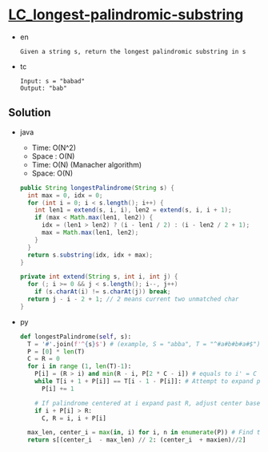 # [LC_longest-palindromic-substring](https://leetcode.com/problems/longest-palindromic-substring)

* en

  ```en
  Given a string s, return the longest palindromic substring in s
  ```

* tc

  ```tc
  Input: s = "babad"
  Output: "bab"

  ```

## Solution

* java
  * Time: O(N^2)
  * Space : O(N)
  * Time: O(N) (Manacher algorithm)
  * Space: O(N)

  ```java
  public String longestPalindrome(String s) {
    int max = 0, idx = 0;
    for (int i = 0; i < s.length(); i++) {
      int len1 = extend(s, i, i), len2 = extend(s, i, i + 1);
      if (max < Math.max(len1, len2)) {
        idx = (len1 > len2) ? (i - len1 / 2) : (i - len2 / 2 + 1);
        max = Math.max(len1, len2);
      }
    }
    return s.substring(idx, idx + max);
  }

  private int extend(String s, int i, int j) {
    for (; i >= 0 && j < s.length(); i--, j++)
      if (s.charAt(i) != s.charAt(j)) break;
    return j - i - 2 + 1; // 2 means current two unmatched char
  }
  ```

* py

  ```py
  def longestPalindrome(self, s):
    T = '#'.join(f'^{s}$') # (example, S = "abba", T = "^#a#b#b#a#$")
    P = [0] * len(T)
    C = R = 0
    for i in range (1, len(T)-1):
      P[i] = (R > i) and min(R - i, P[2 * C - i]) # equals to i' = C - (i-C)
      while T[i + 1 + P[i]] == T[i - 1 - P[i]]: # Attempt to expand palindrome centered at i
        P[i] += 1

      # If palindrome centered at i expand past R, adjust center based on expanded palindrome.
      if i + P[i] > R:
        C, R = i, i + P[i]

    max_len, center_i = max(in, i) for i, n in enumerate(P)) # Find the maximum element in P
    return s[(center_i  - max_len) // 2: (center_i  + maxien)//2]
  ```
